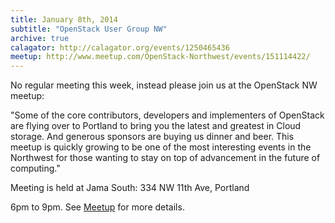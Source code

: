 ```yaml
---
title: January 8th, 2014
subtitle: "OpenStack User Group NW"
archive: true
calagator: http://calagator.org/events/1250465436
meetup: http://www.meetup.com/OpenStack-Northwest/events/151114422/
---
```


No regular meeting this week, instead please join us at the
OpenStack NW meetup:

"Some of the core contributors, developers and implementers of OpenStack are flying over to Portland to bring you the latest and greatest in Cloud storage. And generous sponsors are buying us dinner and beer. This meetup is quickly growing to be one of the most interesting events in the Northwest for those wanting to stay on top of advancement in the future of computing."

Meeting is held at Jama South:
334 NW 11th Ave, Portland

6pm to 9pm. See [Meetup](http://www.meetup.com/OpenStack-Northwest/events/151114422/) for more details.

